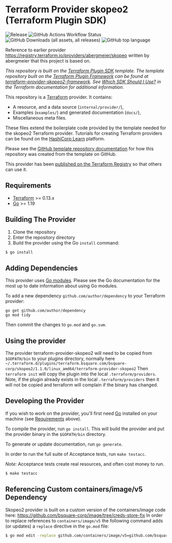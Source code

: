 # Terraform Provider skopeo2 (Terraform Plugin SDK)

![Release](https://img.shields.io/github/release/bsquare-corp/terraform-provider-skopeo2.svg)
![GitHub Actions Workflow Status](https://img.shields.io/github/actions/workflow/status/bsquare-corp/terraform-provider-skopeo2/test.yml)
![GitHub Downloads (all assets, all releases)](https://img.shields.io/github/downloads/bsquare-corp/terraform-provider-skopeo2/total)
![GitHub top language](https://img.shields.io/github/languages/top/bsquare-corp/terraform-provider-skopeo2)

Reference to earlier provider https://registry.terraform.io/providers/abergmeier/skopeo written by
abergmeier that this project is based on.

_This repository is built on the [Terraform Plugin SDK](https://github.com/hashicorp/terraform-plugin-sdk) template. The template repository built on the [Terraform Plugin Framework](https://github.com/hashicorp/terraform-plugin-framework) can be found at [terraform-provider-skopeo2-framework](https://github.com/bsquare-corp/terraform-provider-skopeo2-framework). See [Which SDK Should I Use?](https://www.terraform.io/docs/plugin/which-sdk.html) in the Terraform documentation for additional information._

This repository is a [Terraform](https://www.terraform.io) provider. It contains:

 - A resource, and a data source (`internal/provider/`),
 - Examples (`examples/`) and generated documentation (`docs/`),
 - Miscellaneous meta files.
 
These files extend the boilerplate code provided by the template needed for the skopeo2 Terraform provider. Tutorials for creating Terraform providers can be found on the [HashiCorp Learn](https://learn.hashicorp.com/collections/terraform/providers) platform.

Please see the [GitHub template repository documentation](https://help.github.com/en/github/creating-cloning-and-archiving-repositories/creating-a-repository-from-a-template) for how this repository was created from the template on GitHub.

This provider has been [published on the Terraform Registry](https://www.terraform.io/docs/registry/providers/publishing.html) so that others can use it.


## Requirements

-	[Terraform](https://www.terraform.io/downloads.html) >= 0.13.x
-	[Go](https://golang.org/doc/install) >= 1.19

## Building The Provider

1. Clone the repository
1. Enter the repository directory
1. Build the provider using the Go `install` command: 
```sh
$ go install
```

## Adding Dependencies

This provider uses [Go modules](https://github.com/golang/go/wiki/Modules).
Please see the Go documentation for the most up to date information about using Go modules.

To add a new dependency `github.com/author/dependency` to your Terraform provider:

```
go get github.com/author/dependency
go mod tidy
```

Then commit the changes to `go.mod` and `go.sum`.

## Using the provider

The provider terraform-provider-skopeo2 will need to be copied from `$GOPATH/bin` to your plugins directory, 
normally here `~/.terraform.d/plugins/terraform.bsquare.com/bsquare-corp/skopeo2/1.1.0/linux_amd64/terraform-provider-skopeo2`
Then `terraform init` will copy the plugin into the local `.terraform/providers`. Note, if the plugin already exists 
in the local `.terraform/providers` then it will not be copied and terraform will complain if the binary has changed.

## Developing the Provider

If you wish to work on the provider, you'll first need [Go](http://www.golang.org) installed on your machine (see [Requirements](#requirements) above).

To compile the provider, run `go install`. This will build the provider and put the provider binary in the `$GOPATH/bin` directory.

To generate or update documentation, run `go generate`.

In order to run the full suite of Acceptance tests, run `make testacc`.

*Note:* Acceptance tests create real resources, and often cost money to run.

```sh
$ make testacc
```

## Referencing Custom containers/image/v5 Dependency

Skopeo2 provider is built on a custom version of the containers/image code here: https://github.com/bsquare-corp/image/tree/creds-store-fix
In order to replace references to `containers/image/v5` the following command adds (or updates) a `replace` directive in the `go.mod` file:
```sh
$ go mod edit -replace github.com/containers/image/v5=github.com/bsquare-corp/image/v5@creds-store-fix
```
